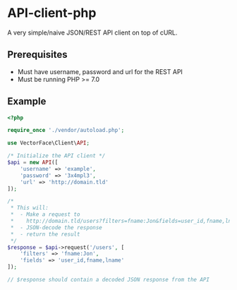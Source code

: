 API-client-php
==============

A very simple/naive JSON/REST API client on top of cURL.

## Prerequisites
* Must have username, password and url for the REST API
* Must be running PHP >= 7.0

## Example

```PHP
<?php

require_once './vendor/autoload.php';

use VectorFace\Client\API;

/* Initialize the API client */
$api = new API([
    'username' => 'example',
    'password' => '3x4mpl3',
    'url' => 'http://domain.tld'
]);

/*
 * This will:
 *  - Make a request to
 *    http://domain.tld/users?filters=fname:Jon&fields=user_id,fname,lname
 *  - JSON-decode the response
 *  - return the result
 */
$response = $api->request('/users', [
    'filters' => 'fname:Jon',
    'fields' => 'user_id,fname,lname'
]);

// $response should contain a decoded JSON response from the API
```
